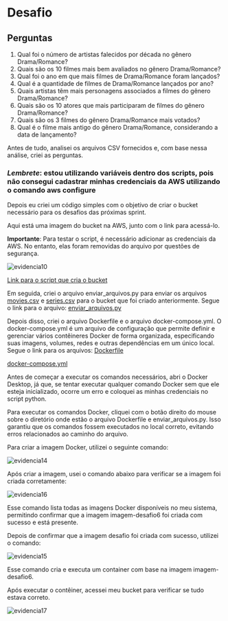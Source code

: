 # Desafio 

## Perguntas 
1. Qual foi o número de artistas falecidos por década no gênero Drama/Romance?
2. Quais são os 10 filmes mais bem avaliados no gênero Drama/Romance?
3. Qual foi o ano em que mais filmes de Drama/Romance foram lançados?
4. Qual é a quantidade de filmes de Drama/Romance lançados por ano?
5. Quais artistas têm mais personagens associados a filmes do gênero Drama/Romance?
6. Quais são os 10 atores que mais participaram de filmes do gênero Drama/Romance?
7. Quais são os 3 filmes do gênero Drama/Romance mais votados?
8. Qual é o filme mais antigo do gênero Drama/Romance, considerando a data de lançamento?

Antes de tudo, analisei os arquivos CSV fornecidos e, com base nessa análise, criei as perguntas.

### _Lembrete_: estou utilizando variáveis dentro dos scripts, pois não consegui cadastrar minhas credenciais da AWS utilizando o comando aws configure
Depois eu criei um código simples com o objetivo de criar o bucket necessário para os desafios das próximas sprint.

Aqui está uma imagem do bucket na AWS, junto com o link para acessá-lo.

__Importante__: Para testar o script, é necessário adicionar as credenciais da AWS. No entanto, elas foram removidas do arquivo por questões de segurança.

![evidencia10](../Evidencias/Evidencias_desafio/evidencia13.png)

[Link para o script que cria o bucket](../Desafios/criar_bucket.py)

Em seguida, criei o arquivo enviar_arquivos.py para enviar os arquivos [movies.csv](../Desafios/dados/movies.csv) e [series.csv](../Desafios/dados/series.csv) para o bucket que foi criado anteriormente. 
Segue o link para o arquivo:
[enviar_arquivos.py](../Desafios/enviar_arquivos.py)

Depois disso, criei o arquivo Dockerfile e o arquivo docker-compose.yml. O docker-compose.yml é um arquivo de configuração que permite definir e gerenciar vários contêineres Docker de forma organizada, especificando suas imagens, volumes, redes e outras dependências em um único local.
Segue o link para os arquivos:
[Dockerfile](../Desafios/Dockerfile)

[docker-compose.yml](../Desafios/docker-compose.yml)

Antes de começar a executar os comandos necessários, abri o Docker Desktop, já que, se tentar executar qualquer comando Docker sem que ele esteja inicializado, ocorre um erro e coloquei as minhas credenciais no script python.

Para executar os comandos Docker, cliquei com o botão direito do mouse sobre o diretório onde estão o arquivo Dockerfile e enviar_arquivos.py. Isso garantiu que os comandos fossem executados no local correto, evitando erros relacionados ao caminho do arquivo.

Para criar a imagem Docker, utilizei o seguinte comando:

![evidencia14](../Evidencias/Evidencias_desafio/evidencia14.gif)

Após criar a imagem, usei o comando abaixo para verificar se a imagem foi criada corretamente:

![evidencia16](../Evidencias/Evidencias_desafio/evidencia16.gif)

Esse comando lista todas as imagens Docker disponíveis no meu sistema, permitindo confirmar que a imagem imagem-desafio6 foi criada com sucesso e está presente.

Depois de confirmar que a imagem desafio foi criada com sucesso, utilizei o comando:

![evidencia15](../Evidencias/Evidencias_desafio/evidencia15.gif)

Esse comando cria e executa um container com base na imagem imagem-desafio6.

Após executar o contêiner, acessei meu bucket para verificar se tudo estava correto.

![evidencia17](../Evidencias/Evidencias_desafio/evidencia17.gif)




